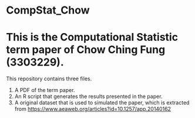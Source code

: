 # CompStat_Chow

# This is the Computational Statistic term paper of Chow Ching Fung (3303229). 
This repository contains three files. 
1) A PDF of the term paper. 
2) An R script that generates the results presented in the paper. 
3) A original dataset that is used to simulated the paper, which is extracted from https://www.aeaweb.org/articles?id=10.1257/app.20140162

